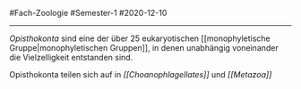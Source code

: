 #Fach-Zoologie #Semester-1 #2020-12-10

---

*Opisthokonta* sind eine der über 25 eukaryotischen [[monophyletische Gruppe|monophyletischen Gruppen]], in denen unabhängig voneinander die Vielzelligkeit entstanden sind.

Opisthokonta teilen sich auf in *[[Choanophlagellates]]* und *[[Metazoa]]*